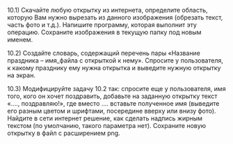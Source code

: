 10.1) Скачайте любую открытку из интернета, определите область, которую Вам нужно вырезать из данного изображения (обрезать текст, часть фото и т.д.). Напишите программу, которая выполнит эту операцию. Сохраните изображения в текущую папку под новым именем.

10.2) Создайте словарь, содержащий перечень пары «Название праздника – имя_файла с открыткой к нему». Спросите у пользователя, к какому празднику ему нужна открытка и выведите нужную открытку на экран.

10.3) Модифицируйте задачу 10.2 так: спросите еще у пользователя, имя того, кого он хочет поздравить, добавьте на заданную открытку текст «…., поздравляю!», где вместо …. вставьте полученное имя  (выведите его разным цветом и шрифтами, посередине вверху или внизу фото). Найдите в сети интернет решение, как сделать надпись жирным текстом (по умолчанию, такого параметра нет). Сохраните новую открытку в файл с расширением png. 
